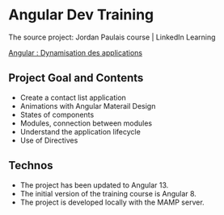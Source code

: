 # Angular Dev Training

The source project: Jordan Paulais course | LinkedIn Learning

[Angular : Dynamisation des applications](https://fr.linkedin.com/learning/angular-dynamisation-des-applications/bienvenue-dans-angular-dynamisation-des-applications/)

## Project Goal and Contents

* Create a contact list application
* Animations with Angular Materail Design
* States of components
* Modules, connection between modules
* Understand the application lifecycle
* Use of Directives
## Technos

* The project has been updated to Angular 13.
* The initial version of the training course is Angular 8.
* The project is developed locally with the MAMP server.
 